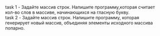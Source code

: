 task 1 - Задайте массив строк. Напишите программу,которая считает кол-во слов в массиве, начинающихся на гласную букву.<br>
task 2 - Задайте массив строк. Напишите программу, которая генерирует новый массив, объединяя элементы исходного массива попарно.
